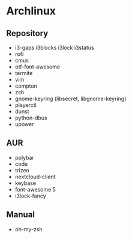 # Archlinux

## Repository
* i3-gaps i3blocks i3lock i3status
* rofi
* cmus
* otf-font-awesome
* termite
* vim
* compton
* zsh
* gnome-keyring (libsecret, libgnome-keyring)
* playerctl
* dunst
* python-dbus
* upower

## AUR
* polybar
* code
* trizen
* nextcloud-client
* keybase
* font-awesome 5
* i3lock-fancy

## Manual
* oh-my-zsh
